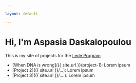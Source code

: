 ```yaml
---

layout: default

---
```


# Hi, I'm Aspasia Daskalopoulou

This is my site of projects for the [Lede Program](http://ledeprogram.com)

* [When DNA is wrong]({{ site.url }}/project-1): Lorem ipsum
* [Project 2]({{ site.url }}/...): Lorem ipsum
* [Project 3]({{ site.url }}/....): Lorem ipsum